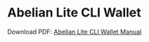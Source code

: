 # Abelian Lite CLI Wallet

Download PDF: [Abelian Lite CLI Wallet Manual](https://download.abelian.info/release/docs/Abelian%20Lite%20CLI%20Wallet%20Manual.pdf)